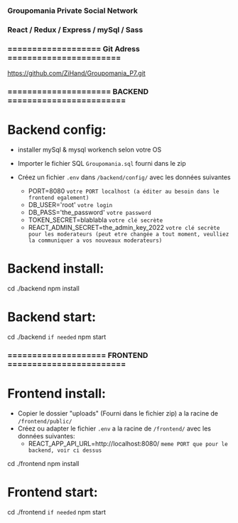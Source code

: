 ### Groupomania Private Social Network

### React / Redux / Express / mySql / Sass

### =================== Git Adress =======================

https://github.com/ZiHand/Groupomania_P7.git

### ===================== BACKEND ========================

# Backend config:

- installer mySql & mysql workench selon votre OS
- Importer le fichier SQL `Groupomania.sql` fourni dans le zip

- Créez un fichier `.env` dans `/backend/config/` avec les données suivantes
  - PORT=8080 `votre PORT localhost (a éditer au besoin dans le frontend egalement)`
  - DB_USER='root' `votre login`
  - DB_PASS='the_password' `votre password`
  - TOKEN_SECRET=blablabla `votre clé secrète`
  - REACT_ADMIN_SECRET=the_admin_key_2022 `votre clé secrète pour les moderateurs (peut etre changée a tout moment, veulliez la communiquer a vos nouveaux moderateurs)`

# Backend install:

cd ./backend
npm install

# Backend start:

cd ./backend `if needed`
npm start

### ==================== FRONTEND ========================

# Frontend install:

- Copier le dossier "uploads" (Fourni dans le fichier zip) a la racine de `/frontend/public/`
- Créez ou adapter le fichier `.env` a la racine de `/frontend/` avec les données suivantes:
  - REACT_APP_API_URL=http://localhost:8080/ `meme PORT que pour le backend, voir ci dessus`

cd ./frontend
npm install

# Frontend start:

cd ./frontend `if needed`
npm start
